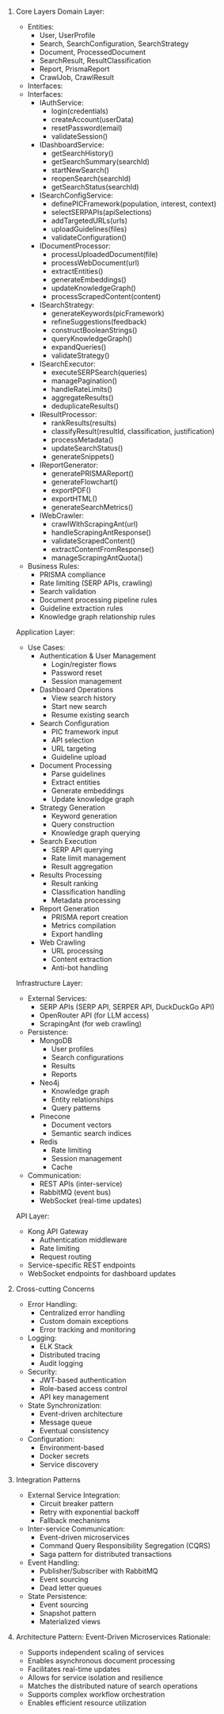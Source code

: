 1. Core Layers
   Domain Layer:

   - Entities:
     - User, UserProfile
     - Search, SearchConfiguration, SearchStrategy
     - Document, ProcessedDocument
     - SearchResult, ResultClassification
     - Report, PrismaReport
     - CrawlJob, CrawlResult
   - Interfaces:
   - Interfaces:
     - IAuthService:
       - login(credentials)
       - createAccount(userData)
       - resetPassword(email)
       - validateSession()
     - IDashboardService:
       - getSearchHistory()
       - getSearchSummary(searchId)
       - startNewSearch()
       - reopenSearch(searchId)
       - getSearchStatus(searchId)
     - ISearchConfigService:
       - definePICFramework(population, interest, context)
       - selectSERPAPIs(apiSelections)
       - addTargetedURLs(urls)
       - uploadGuidelines(files)
       - validateConfiguration()
     - IDocumentProcessor:
       - processUploadedDocument(file)
       - processWebDocument(url)
       - extractEntities()
       - generateEmbeddings()
       - updateKnowledgeGraph()
       - processScrapedContent(content)
     - ISearchStrategy:
       - generateKeywords(picFramework)
       - refineSuggestions(feedback)
       - constructBooleanStrings()
       - queryKnowledgeGraph()
       - expandQueries()
       - validateStrategy()
     - ISearchExecutor:
       - executeSERPSearch(queries)
       - managePagination()
       - handleRateLimits()
       - aggregateResults()
       - deduplicateResults()
     - IResultProcessor:
       - rankResults(results)
       - classifyResult(resultId, classification, justification)
       - processMetadata()
       - updateSearchStatus()
       - generateSnippets()
     - IReportGenerator:
       - generatePRISMAReport()
       - generateFlowchart()
       - exportPDF()
       - exportHTML()
       - generateSearchMetrics()
     - IWebCrawler:
       - crawlWithScrapingAnt(url)
       - handleScrapingAntResponse()
       - validateScrapedContent()
       - extractContentFromResponse()
       - manageScrapingAntQuota()
   - Business Rules:
     - PRISMA compliance
     - Rate limiting (SERP APIs, crawling)
     - Search validation
     - Document processing pipeline rules
     - Guideline extraction rules
     - Knowledge graph relationship rules

   Application Layer:

   - Use Cases:
     - Authentication & User Management
       - Login/register flows
       - Password reset
       - Session management
     - Dashboard Operations
       - View search history
       - Start new search
       - Resume existing search
     - Search Configuration
       - PIC framework input
       - API selection
       - URL targeting
       - Guideline upload
     - Document Processing
       - Parse guidelines
       - Extract entities
       - Generate embeddings
       - Update knowledge graph
     - Strategy Generation
       - Keyword generation
       - Query construction
       - Knowledge graph querying
     - Search Execution
       - SERP API querying
       - Rate limit management
       - Result aggregation
     - Results Processing
       - Result ranking
       - Classification handling
       - Metadata processing
     - Report Generation
       - PRISMA report creation
       - Metrics compilation
       - Export handling
     - Web Crawling
       - URL processing
       - Content extraction
       - Anti-bot handling

   Infrastructure Layer:

   - External Services:
     - SERP APIs (SERP API, SERPER API, DuckDuckGo API)
     - OpenRouter API (for LLM access)
     - ScrapingAnt (for web crawling)
   - Persistence:
     - MongoDB
       - User profiles
       - Search configurations
       - Results
       - Reports
     - Neo4j
       - Knowledge graph
       - Entity relationships
       - Query patterns
     - Pinecone
       - Document vectors
       - Semantic search indices
     - Redis
       - Rate limiting
       - Session management
       - Cache
   - Communication:
     - REST APIs (inter-service)
     - RabbitMQ (event bus)
     - WebSocket (real-time updates)

   API Layer:

   - Kong API Gateway
     - Authentication middleware
     - Rate limiting
     - Request routing
   - Service-specific REST endpoints
   - WebSocket endpoints for dashboard updates

2. Cross-cutting Concerns

   - Error Handling:
     - Centralized error handling
     - Custom domain exceptions
     - Error tracking and monitoring
   - Logging:
     - ELK Stack
     - Distributed tracing
     - Audit logging
   - Security:
     - JWT-based authentication
     - Role-based access control
     - API key management
   - State Synchronization:
     - Event-driven architecture
     - Message queue
     - Eventual consistency
   - Configuration:
     - Environment-based
     - Docker secrets
     - Service discovery

3. Integration Patterns

   - External Service Integration:
     - Circuit breaker pattern
     - Retry with exponential backoff
     - Fallback mechanisms
   - Inter-service Communication:
     - Event-driven microservices
     - Command Query Responsibility Segregation (CQRS)
     - Saga pattern for distributed transactions
   - Event Handling:
     - Publisher/Subscriber with RabbitMQ
     - Event sourcing
     - Dead letter queues
   - State Persistence:
     - Event sourcing
     - Snapshot pattern
     - Materialized views

4. Architecture Pattern: Event-Driven Microservices
   Rationale:
   - Supports independent scaling of services
   - Enables asynchronous document processing
   - Facilitates real-time updates
   - Allows for service isolation and resilience
   - Matches the distributed nature of search operations
   - Supports complex workflow orchestration
   - Enables efficient resource utilization
